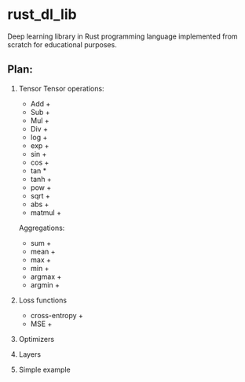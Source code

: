 # rust_dl_lib

Deep learning library in Rust programming language implemented from scratch for educational purposes.

## Plan:
1. Tensor
   Tensor operations:
    * Add +
    * Sub +
    * Mul +
    * Div +
    * log +
    * exp +
    * sin +
    * cos +
    * tan *
    * tanh +
    * pow +
    * sqrt +
    * abs +
    * matmul +

    Aggregations:
    * sum +
    * mean +
    * max +
    * min +
    * argmax +
    * argmin +
2. Loss functions
    * cross-entropy +
    * MSE +
3. Optimizers
4. Layers
5. Simple example
